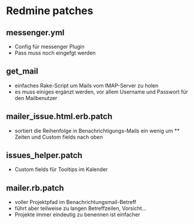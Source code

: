 Redmine patches
===============


messenger.yml
-------------

* Config für messenger Plugin
* Pass muss noch eingefgt werden

get\_mail
---------

* einfaches Rake-Script um Mails vom IMAP-Server zu holen
* es muss einiges ergänzt werden, vor allem Username und Passwort für den Mailbenutzer

mailer\_issue.html.erb.patch
----------------------------

* sortiert die Reihenfolge in Benachrichtigungs-Mails ein wenig um
** Zeiten und Custom fields nach oben

issues\_helper.patch
--------------------

* Custom fields für Tooltips im Kalender 


mailer.rb.patch
---------------

* voller Projektpfad im Benachrichtungsmail-Betreff
* führt aber teilweise zu langen Betreffzeilen, Vorsicht...
* Projekte immer eindeutig zu benennen ist einfacher



